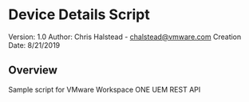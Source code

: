 # Device Details Script

Version:        1.0
Author:         Chris Halstead - chalstead@vmware.com
Creation Date:  8/21/2019

## Overview

<!-- Summary Start -->
Sample script for VMware Workspace ONE UEM REST API
<!-- Summary End -->
